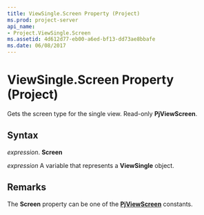 ```yaml
---
title: ViewSingle.Screen Property (Project)
ms.prod: project-server
api_name:
- Project.ViewSingle.Screen
ms.assetid: 4d612d77-eb00-a6ed-bf13-dd73ae8bbafe
ms.date: 06/08/2017
---
```



# ViewSingle.Screen Property (Project)

Gets the screen type for the single view. Read-only **PjViewScreen**.


## Syntax

 _expression_. **Screen**

 _expression_ A variable that represents a **ViewSingle** object.


## Remarks

The **Screen** property can be one of the **[PjViewScreen](pjviewscreen-enumeration-project.md)** constants.


